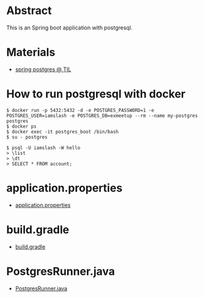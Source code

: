 # Abstract

This is an Spring boot application with postgresql.

# Materials

* [spring postgres @ TIL](https://github.com/iamslash/TIL/blob/master/spring/SpringBoot.md)

# How to run postgresql with docker

```console
$ docker run -p 5432:5432 -d -e POSTGRES_PASSWORD=1 -e POSTGRES_USER=iamslash -e POSTGRES_DB=exmeetup --rm --name my-postgres postgres
$ docker ps
$ docker exec -it postgres_boot /bin/bash
$ su - postgres

$ psql -U iamslash -W hello
> \list
> \dt
> SELECT * FROM account;
```

# application.properties

* [application.properties](src/main/resources/application.properties)

# build.gradle

* [build.gradle](build.gradle)

# PostgresRunner.java

* [PostgresRunner.java](src/main/java/com/iamslash/exmysql/PostgresRunner.java)
